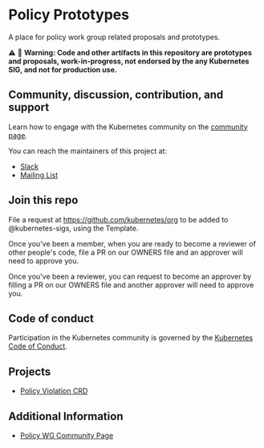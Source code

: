 # Policy Prototypes

A place for policy work group related proposals and prototypes.

:warning:  :triangular_flag_on_post: **Warning: Code and other artifacts in this repository are prototypes and proposals, work-in-progress, not endorsed by the any Kubernetes SIG, and not for production use.**

## Community, discussion, contribution, and support

Learn how to engage with the Kubernetes community on the [community page](http://kubernetes.io/community/).

You can reach the maintainers of this project at:

- [Slack](https://kubernetes.slack.com/messages/wg-policy)
- [Mailing List](https://groups.google.com/forum/#!forum/kubernetes-wg-policy)

## Join this repo

File a request at https://github.com/kubernetes/org to be added to @kubernetes-sigs, using the Template.

Once you've been a member, when you are ready to become a reviewer of other people's code, file a PR on our OWNERS file and an approver will need to approve you.

Once you've been a reviewer, you can request to become an approver by filling a PR on our OWNERS file and another approver will need to approve you.

## Code of conduct

Participation in the Kubernetes community is governed by the [Kubernetes Code of Conduct](code-of-conduct.md).

## Projects

* [Policy Violation CRD](policy-violation-crd/README.md)

## Additional Information

* [Policy WG Community Page](https://github.com/kubernetes/community/tree/master/wg-policy)